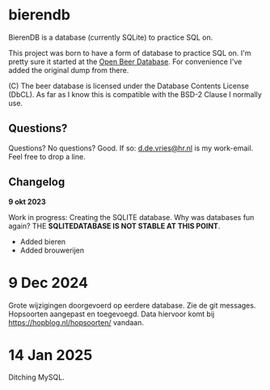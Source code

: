 # bierendb
BierenDB is a database (currently SQLite) to practice SQL on.

This project was born to have a form of database to practice SQL on. I'm pretty sure it started at the [Open Beer Database](https://openbeerdb.com). For convenience I've added the original dump from there.

(C) The beer database is licensed under the Database Contents License (DbCL). As far as I know this is compatible with the BSD-2 Clause I normally use.

## Questions?

Questions? No questions? Good. If so: d.de.vries@hr.nl is my work-email. Feel free to drop a line.



## Changelog

**9 okt 2023**

Work in progress: Creating the SQLITE database. Why was databases fun again? THE **SQLITEDATABASE IS NOT STABLE AT THIS POINT**.

+ Added bieren
+ Added brouwerijen

# 9 Dec 2024

Grote wijzigingen doorgevoerd op eerdere database. Zie de git messages. Hopsoorten aangepast en toegevoegd. Data hiervoor komt bij https://hopblog.nl/hopsoorten/ vandaan. 

# 14 Jan 2025

Ditching MySQL.
